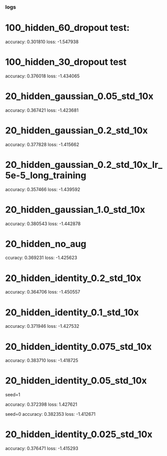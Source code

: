 
### logs

# 100_hidden_60_dropout test:

accuracy: 0.301810
loss: -1.547938


# 100_hidden_30_dropout test

accuracy: 0.376018
loss: -1.434065


# 20_hidden_gaussian_0.05_std_10x

accuracy: 0.367421
loss: -1.423681

# 20_hidden_gaussian_0.2_std_10x

accuracy: 0.377828
loss: -1.415662

# 20_hidden_gaussian_0.2_std_10x_lr_5e-5_long_training

accuracy: 0.357466
loss: -1.439592


# 20_hidden_gaussian_1.0_std_10x

accuracy: 0.380543
loss: -1.442878


# 20_hidden_no_aug

ccuracy: 0.369231
loss: -1.425623

# 20_hidden_identity_0.2_std_10x

accuracy: 0.364706
loss: -1.450557

# 20_hidden_identity_0.1_std_10x

accuracy: 0.371946
loss: -1.427532

# 20_hidden_identity_0.075_std_10x

accuracy: 0.383710
loss: -1.418725


# 20_hidden_identity_0.05_std_10x
seed=1

accuracy: 0.372398
loss: 1.427621

seed=0
accuracy: 0.382353
loss: -1.412671


# 20_hidden_identity_0.025_std_10x

accuracy: 0.376471
loss: -1.415293



